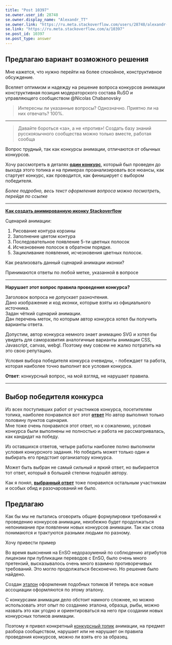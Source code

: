```yaml
---
title: "Post 10397"
se.owner.user_id: 28748
se.owner.display_name: "Alexandr_TT"
se.owner.link: "https://ru.meta.stackoverflow.com/users/28748/alexandr-tt"
se.link: "https://ru.meta.stackoverflow.com/a/10397"
se.post_id: 10397
se.post_type: answer
---
```

<h2>Предлагаю вариант возможного решения</h2>

<p>Мне кажется, что нужно перейти на более спокойное, конструктивное обсуждение. </p>

<p>Вселяет оптимизм и надежду на решение вопроса конкурсов анимации  конструктивная позиция  модераторского состава RuSO и управляющего сообществом @Nicolas Chabanovsky  </p>

<blockquote>
  <p>Интересны ли указанные вопросы? Однозначно. Приятно ли на них
  отвечать? 100%.</p>
</blockquote>

<hr>

<blockquote>
  <p>Давайте бороться «за», а не «против»! Создать базу знаний<br>
  русскоязычного сообщества можно только вместе, работая сообща      </p>
</blockquote>

<p>Вопрос трудный, так как конкурсы анимации, отличаются от обычных конкурсов.</p>

<p>Хочу рассмотреть в деталях <a href="https://ru.stackoverflow.com/q/1085360/28748"><strong>один конкурс</strong></a>, который был проведен до выхода этого топика и на примерах проанализировать все нюансы, как стартует конкурс, как проводится, как финиширует с выбором победителя.</p>

<p><em>Более подробно, весь текст оформления вопроса можно посмотреть, перейдя по ссылке</em>
<hr>
<a href="https://ru.stackoverflow.com/q/1085360/28748"><strong>Как создать анимированную иконку Stackoverflow</strong></a> </p>

<p>Сценарий анимации:</p>

<ol>
<li>Рисование контура корзины</li>
<li>Заполнение цветом контура</li>
<li>Последовательное появление 5-ти цветных полосок</li>
<li>Исчезновение полосок в обратном порядке.</li>
<li>Зацикливание появления, исчезновения цветных полосок.   </li>
</ol>

<p>Как реализовать данный сценарий анимации иконки?</p>

<p>Принимаются ответы по любой метке, указанной в вопросе </p>

<hr>  

<p><strong>Нарушает этот вопрос правила проведения конкурса?</strong>    </p>

<p>Заголовок вопроса не допускает разночтения.<br>
Дано изображение  и код иконки, которые взяты из официального источника.<br>
Задан чёткий сценарий анимации.<br>
Дан перечень меток, по которым автор конкурса хотел бы получить варианты ответа. </p>

<p>Допустим, автор конкурса немного знает анимацию SVG и хотел бы увидеть для саморазвития аналогичные варианты анимации CSS, Javascript, canvas, webgl. Поэтому ему совсем не жалко  потратить на это свою репутацию.</p>

<p>Условия выбора победителя конкурса очевидны, - побеждает та работа, которая наиболее точно выполнит все условия конкурса.</p>

<p><strong>Ответ</strong>: конкурсный вопрос, на мой взгляд,  не нарушает правила.  </p>

<hr>

<h2>Выбор победителя конкурса</h2>

<p>Из всех поступивших работ от участников конкурса, посетителям топика, наиболее понравился вот этот <a href="https://ru.stackoverflow.com/a/1086216/28748"><strong>ответ</strong></a>  Но  автор  выполнил только половину пунктов сценария.<br>
Мне тоже очень понравился этот ответ, но к сожалению, условия конкурса были выполнены не полностью  и работа не рассматривалась, как кандидат на победу.  </p>

<p>Из оставшихся ответов, четыре работы наиболее полно выполнили условия конкурсного задания. 
Но победить может  только один и выбирать его предстоит организатору конкурса. </p>

<p>Может быть выбран не самый сильный и яркий ответ, но выбирается тот ответ, который в большей степени подошёл автору.</p>

<p>Как я понял, <a href="https://ru.stackoverflow.com/a/1086439/28748"><strong>выбранный ответ</strong></a> тоже понравился остальным участникам и особых обид и разочарований не было. </p>

<h2>Предлагаю</h2>

<p>Как бы мы не пытались оговорить общие формулировки  требований к проведению конкурсов анимации, неизбежно будет продолжаться непонимание при появлении новых конкурсов анимации. Так как слова понимаются и трактуются разными людьми по разному.   </p>

<p>Хочу привести пример</p>

<p>Во время выяснения на EnSO недоразумений по соблюдению атрибутов лицензии при публикации переводов с EnSO,  было очень много претензий,  высказывалось очень много взаимно противоречивых требований. Это могло продолжаться бесконечно. Но решение было найдено.     </p>

<p>Создан <a href="https://ru.meta.stackoverflow.com/a/10232/28748">эталон</a> оформления подобных топиков 
И теперь все новые ассоциации оформляются по этому эталону.</p>

<p>С конкурсами анимации дело обстоит намного сложнее, но можно использовать этот опыт по созданию эталона, образца, рыбы, можно назвать это как угодно и ориентироваться на него при создании новых конкурсных топиков анимации.    </p>

<p>Поэтому я привел конкретный <a href="https://ru.stackoverflow.com/q/1085360/28748">конкурсный топик</a> анимации, на предмет разбора сообществом, нарушает или не нарушает он правила проведения конкурсов, можно ли взять его за образец. </p>

